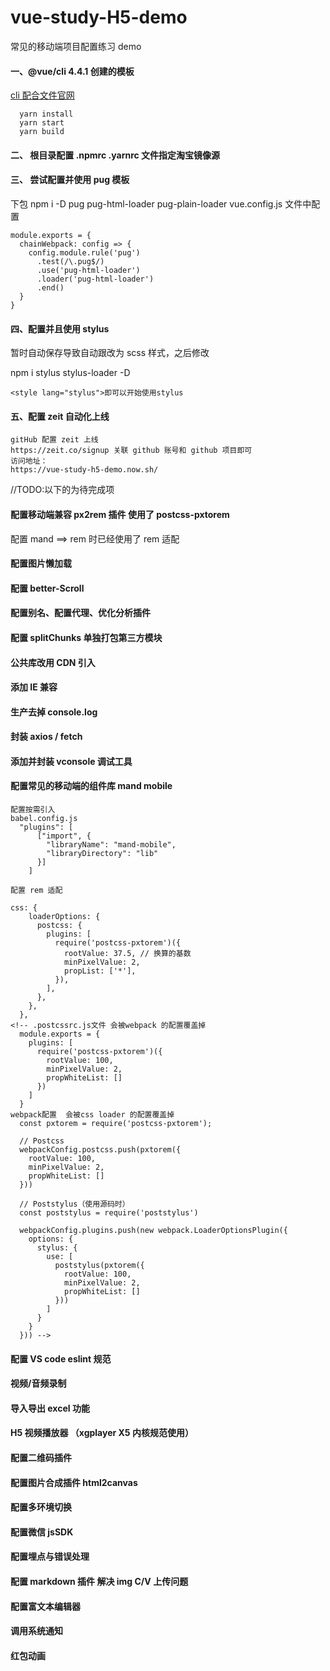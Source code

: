 # vue-study-H5-demo

常见的移动端项目配置练习 demo

#### 一、@vue/cli 4.4.1 创建的模板

[cli 配合文件官网](https://cli.vuejs.org/config/)

```
  yarn install
  yarn start
  yarn build
```

#### 二、 根目录配置 .npmrc .yarnrc 文件指定淘宝镜像源

#### 三、 尝试配置并使用 pug 模板

下包 npm i -D pug pug-html-loader pug-plain-loader
vue.config.js 文件中配置

```
module.exports = {
  chainWebpack: config => {
    config.module.rule('pug')
      .test(/\.pug$/)
      .use('pug-html-loader')
      .loader('pug-html-loader')
      .end()
  }
}
```

#### 四、配置并且使用 stylus

暂时自动保存导致自动跟改为 scss 样式，之后修改

npm i stylus stylus-loader -D

```
<style lang="stylus">即可以开始使用stylus
```

#### 五、配置 zeit 自动化上线

```
gitHub 配置 zeit 上线
https://zeit.co/signup 关联 github 账号和 github 项目即可
访问地址：
https://vue-study-h5-demo.now.sh/
```

//TODO:以下的为待完成项

#### 配置移动端兼容 px2rem 插件 使用了 postcss-pxtorem

配置 mand ==> rem 时已经使用了 rem 适配

#### 配置图片懒加载

#### 配置 better-Scroll

#### 配置别名、配置代理、优化分析插件

#### 配置 splitChunks 单独打包第三方模块

#### 公共库改用 CDN 引入

#### 添加 IE 兼容

#### 生产去掉 console.log

#### 封装 axios / fetch

#### 添加并封装 vconsole 调试工具

#### 配置常见的移动端的组件库 mand mobile

```
配置按需引入
babel.config.js
  "plugins": [
      ["import", {
        "libraryName": "mand-mobile",
        "libraryDirectory": "lib"
      }]
    ]
```

```
配置 rem 适配

css: {
    loaderOptions: {
      postcss: {
        plugins: [
          require('postcss-pxtorem')({
            rootValue: 37.5, // 换算的基数
            minPixelValue: 2,
            propList: ['*'],
          }),
        ],
      },
    },
  },
<!-- .postcssrc.js文件 会被webpack 的配置覆盖掉
  module.exports = {
    plugins: [
      require('postcss-pxtorem')({
        rootValue: 100,
        minPixelValue: 2,
        propWhiteList: []
      })
    ]
  }
webpack配置  会被css loader 的配置覆盖掉
  const pxtorem = require('postcss-pxtorem');

  // Postcss
  webpackConfig.postcss.push(pxtorem({
    rootValue: 100,
    minPixelValue: 2,
    propWhiteList: []
  }))

  // Poststylus（使用源码时）
  const poststylus = require('poststylus')

  webpackConfig.plugins.push(new webpack.LoaderOptionsPlugin({
    options: {
      stylus: {
        use: [
          poststylus(pxtorem({
            rootValue: 100,
            minPixelValue: 2,
            propWhiteList: []
          }))
        ]
      }
    }
  })) -->
```

#### 配置 VS code eslint 规范

#### 视频/音频录制

#### 导入导出 excel 功能

#### H5 视频播放器 （xgplayer X5 内核规范使用）

#### 配置二维码插件

#### 配置图片合成插件 html2canvas

#### 配置多环境切换

#### 配置微信 jsSDK

#### 配置埋点与错误处理

#### 配置 markdown 插件 解决 img C/V 上传问题

#### 配置富文本编辑器

#### 调用系统通知

#### 红包动画
